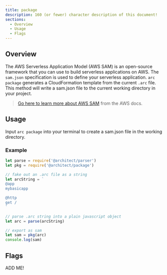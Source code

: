 ```yaml
---
title: package
description: 160 (or fewer) character description of this document!
sections:
  - Overview
  - Usage
  - Flags
---
```


## Overview

The AWS Serverless Application Model (AWS SAM) is an open-source framework that you can use to build serverless applications on AWS. The `sam.json` specification is used to define your serverless application. `arc package` generates a CloudFormation template from the current `.arc` file. This method will write a sam.json file to the current working directory in your project.

> [Go here to learn more about AWS SAM](https://docs.aws.amazon.com/serverless-application-model/latest/developerguide/what-is-sam.html) from the AWS docs.

## Usage

Input `arc package` into your terminal to create a sam.json file in the working directory.

### Example
```js
let parse = require('@architect/parser')
let pkg = require('@architect/package')

// fake out an .arc file as a string
let arcString = `
@app
mybasicapp

@http
get /
`

// parse .arc string into a plain javascript object
let arc = parse(arcString)

// export as sam
let sam = pkg(arc)
console.log(sam)
```

## Flags

ADD ME!

